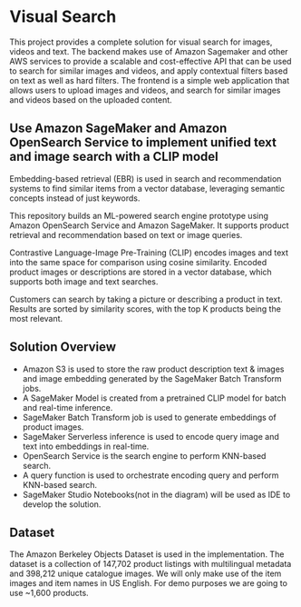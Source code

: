 # Visual Search

This project provides a complete solution for visual search for images, videos and text. The backend makes use of Amazon Sagemaker and other AWS services to provide a scalable and cost-effective API that can be used to search for similar images and videos, and apply contextual filters based on text as well as hard filters. The frontend is a simple web application that allows users to upload images and videos, and search for similar images and videos based on the uploaded content.

## Use Amazon SageMaker and Amazon OpenSearch Service to implement unified text and image search with a CLIP model

Embedding-based retrieval (EBR) is used in search and recommendation systems to find similar items from a vector database, leveraging semantic concepts instead of just keywords.

This repository builds an ML-powered search engine prototype using Amazon OpenSearch Service and Amazon SageMaker. It supports product retrieval and recommendation based on text or image queries.

Contrastive Language-Image Pre-Training (CLIP) encodes images and text into the same space for comparison using cosine similarity. Encoded product images or descriptions are stored in a vector database, which supports both image and text searches.

Customers can search by taking a picture or describing a product in text. Results are sorted by similarity scores, with the top K products being the most relevant.

## Solution Overview

- Amazon S3 is used to store the raw product description text & images and image embedding generated by the SageMaker Batch Transform jobs.
- A SageMaker Model is created from a pretrained CLIP model for batch and real-time inference.
- SageMaker Batch Transform job is used to generate embeddings of product images.
- SageMaker Serverless inference is used to encode query image and text into embeddings in real-time.
- OpenSearch Service is the search engine to perform KNN-based search.
- A query function is used to orchestrate encoding query and perform KNN-based search.
- SageMaker Studio Notebooks(not in the diagram) will be used as IDE to develop the solution.

## Dataset

The Amazon Berkeley Objects Dataset is used in the implementation. The dataset is a collection of 147,702 product listings with multilingual metadata and 398,212 unique catalogue images. We will only make use of the item images and item names in US English. For demo purposes we are going to use ~1,600 products.
